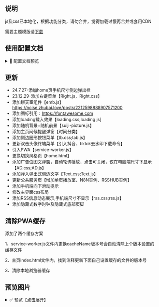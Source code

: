 ## 说明

js及css已本地化，根据功能分类，请勿合并，觉得加载过慢再合并或套用CDN

需要主题模版请[下载](https://github.com/rcy1314/noisework/releases)

## 使用配置文档

  

<details>
<summary>🚀  配置文档预览</summary>

访问：https://docs.noisework.cn

[GitHub](https://github.com/rcy1314/noisework-docs)



![1722256547263](https://jsd.cdn.noisework.cn/gh/rcy1314/tuchuang@main/uPic/1722256547263.png)

</details>



## 更新

- 24.7.27-添加home页手机尺寸侧边弹出栏
- 23.12.29-添加右键菜单【Right.js，Right.css】
- 添加聊天室组件【emb.js】https://noise.zhubai.love/posts/2212598888907571200
- 添加图标引用：https://fontawesome.com
- 添加loading载入效果【loading.css;loading.js]
- 添加随机背景+随机前景【suiji-picture.js】
- 添加主页问候提醒弹窗【时间分类】
- 添加侧边圈形按钮菜单【tb.css;tab.js】
- 更新双击头像终端菜单【引入抖音、tiktok去水印下载命令】
- 引入PWA【service-worker.js】
- 更换切换风格页【home.html】
- 添加广告位图文弹窗，自动轮询播放，点击可关闭，仅在电脑端尺寸下显示【AD.css;AD.js】
- 添加弹入弹出式侧边文字【Text.css;Text.js】
- 更新公共服务页【增加单页播放室、N8N实例、RSSHUB实例】
- 添加手机端向下滑动提示
- 修改主界面css布局
- 添加RSS信息动态展示,手机端尺寸不显示【rss.css;rss.js】
- 添加隐藏式数字时钟及隐藏式底部页脚

## 清除PWA缓存

添加了两个缓存方案

1、service-worker.js文件内更换cacheName版本号会自动清除上个版本设置的缓存文件

2、主页index.html文件内，找到注释<!-- 添加版本号-每次更新要改版本号才会刷新缓存 -->更新下面自己设置缓存的文件的版本号

3、清除本地浏览器缓存

## 预览图片

<details>
<summary>✅ 预览【点击展开】</summary>


![233](https://jsd.cdn.noisework.cn/gh/rcy1314/tuchuang@main/uPic/233.png)

### 首页

![home-1](https://jsd.cdn.noisework.cn/gh/rcy1314/tuchuang@main/uPic/home-1.png)

### home页



![home-3](https://jsd.cdn.noisework.cn/gh/rcy1314/tuchuang@main/uPic/home-3.png)

![home-2](https://jsd.cdn.noisework.cn/gh/rcy1314/tuchuang@main/uPic/home-2.png)

